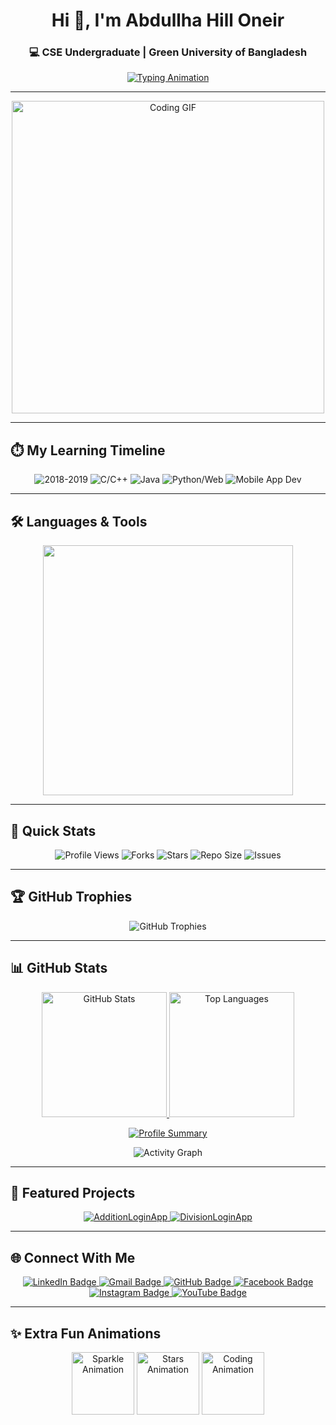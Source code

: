 <h1 align="center">Hi 👋, I'm Abdullha Hill Oneir</h1>
<h3 align="center">💻 CSE Undergraduate | Green University of Bangladesh </h3>

<p align="center">
  <a href="https://git.io/typing-svg">
    <img src="https://readme-typing-svg.herokuapp.com?font=Fira+Code&size=22&pause=1000&color=F85D7F&center=true&vCenter=true&width=500&lines=Android+App+Developer;Programmer;Tech+Enthusiast;Always+Learning+New+Things" alt="Typing Animation" />
  </a>
</p>

---

<p align="center">
  <img src="https://media.giphy.com/media/qgQUggAC3Pfv687qPC/giphy.gif" alt="Coding GIF" width="500" />
</p>

---

## ⏱️ My Learning Timeline  

<p align="center">

  <img src="https://img.shields.io/badge/2016–2019-Scout%20Experience-blue?style=for-the-badge" alt="2018-2019"/>
  <img src="https://img.shields.io/badge/2022-Started%20C%20%26%20C++-green?style=for-the-badge" alt="C/C++"/>
  <img src="https://img.shields.io/badge/2023-Learned%20Java-ff4500?style=for-the-badge" alt="Java"/>
  <img src="https://img.shields.io/badge/2024-Learned%20Python%20%26%20Web-green?style=for-the-badge" alt="Python/Web"/>
  <img src="https://img.shields.io/badge/2025-Mobile%20App%20Development-blueviolet?style=for-the-badge" alt="Mobile App Dev"/>
</p>

---

## 🛠️ Languages & Tools  

<p align="center">
  <img src="https://skillicons.dev/icons?i=c,cpp,java,python,html,css,js,php,mysql&theme=light" width="400"/>
</p>

---

## 📌 Quick Stats  

<p align="center">
  <img src="https://komarev.com/ghpvc/?username=abdullha69&label=Profile%20Views&color=0e75b6&style=for-the-badge" alt="Profile Views"/>
  <img src="https://img.shields.io/github/forks/abdullha69/AdditionLoginApp?style=for-the-badge&color=ED8B00" alt="Forks"/>
  <img src="https://img.shields.io/github/stars/abdullha69?style=for-the-badge&color=F85D7F" alt="Stars"/>
  <img src="https://img.shields.io/github/repo-size/abdullha69/AdditionLoginApp?style=for-the-badge&color=2BAD60" alt="Repo Size"/>
  <img src="https://img.shields.io/github/issues/abdullha69/AdditionLoginApp?style=for-the-badge&color=F4B400" alt="Issues"/>
</p>

---

## 🏆 GitHub Trophies  

<p align="center">
  <img src="https://github-profile-trophy.vercel.app/?username=abdullha69&theme=radical&no-frame=true&no-bg=true&margin-w=15&margin-h=15" alt="GitHub Trophies" />
</p>

---

## 📊 GitHub Stats  

<p align="center">
  <a href="https://github.com/abdullha69">
    <img src="https://github-readme-stats.vercel.app/api?username=abdullha69&show_icons=true&theme=radical&count_private=true" height="200" alt="GitHub Stats"/>
  </a>
  <a href="https://github.com/abdullha69">
    <img src="https://github-readme-stats.vercel.app/api/top-langs/?username=abdullha69&layout=compact&theme=radical" height="200" alt="Top Languages"/>
  </a>
</p>

<p align="center">
  <a href="https://github.com/abdullha69">
    <img src="https://github-profile-summary-cards.vercel.app/api/cards/profile-details?username=abdullha69&theme=radical" alt="Profile Summary"/>
  </a>
</p>

<p align="center">
  <img src="https://github-readme-activity-graph.vercel.app/graph?username=abdullha69&custom_title=Oneir's%20GitHub%20Activity%20Graph&bg_color=0D1117&color=7F3FBF&line=7F3FBF&point=7F3FBF&area_color=FFFFFF&title_color=FFFFFF&area=true" alt="Activity Graph" />
</p>

---

## 🌟 Featured Projects  

<p align="center">
  <a href="https://github.com/abdullha69/AdditionLoginApp" target="_blank">
    <img src="https://github-readme-stats.vercel.app/api/pin/?username=abdullha69&repo=AdditionLoginApp&theme=radical&show_owner=true" alt="AdditionLoginApp" />
  </a>
  <a href="https://github.com/abdullha69/DivisionLoginApp" target="_blank">
    <img src="https://github-readme-stats.vercel.app/api/pin/?username=abdullha69&repo=DivisionLoginApp&theme=radical&show_owner=true" alt="DivisionLoginApp" />
  </a>
</p>

---

## 🌐 Connect With Me  

<p align="center">
  <a href="https://www.linkedin.com/in/abdullha-hill-oneir-9b3880254/" target="_blank">
    <img src="https://img.shields.io/badge/LinkedIn-0A66C2?style=for-the-badge&logo=linkedin&logoColor=white" alt="LinkedIn Badge"/>
  </a>
  <a href="mailto:abdullahoneir@gmail.com">
    <img src="https://img.shields.io/badge/Gmail-D14836?style=for-the-badge&logo=gmail&logoColor=white" alt="Gmail Badge"/>
  </a>
  <a href="https://github.com/abdullha69">
    <img src="https://img.shields.io/badge/GitHub-171515?style=for-the-badge&logo=github&logoColor=white" alt="GitHub Badge"/>
  </a>
  <a href="https://www.facebook.com/abdullhahilloneirfb69" target="_blank">
    <img src="https://img.shields.io/badge/Facebook-1877F2?style=for-the-badge&logo=facebook&logoColor=white" alt="Facebook Badge"/>
  </a>
  <a href="https://www.instagram.com/abdullha_69/" target="_blank">
    <img src="https://img.shields.io/badge/Instagram-E4405F?style=for-the-badge&logo=instagram&logoColor=white" alt="Instagram Badge"/>
  </a>
  <a href="https://www.youtube.com/@abdullhahilloneir" target="_blank">
    <img src="https://img.shields.io/badge/YouTube-FF0000?style=for-the-badge&logo=youtube&logoColor=white" alt="YouTube Badge"/>
  </a>
</p>

---

## ✨ Extra Fun Animations  

<p align="center">
  <img src="https://media.giphy.com/media/3oEjI6SIIHBdRxXI40/giphy.gif" width="100" alt="Sparkle Animation"/>
  <img src="https://media.giphy.com/media/l0HlSNOxJB956qwfK/giphy.gif" width="100" alt="Stars Animation"/>
  <img src="https://media.giphy.com/media/xT5LMHxhOfscxPfIfm/giphy.gif" width="100" alt="Coding Animation"/>
</p>
